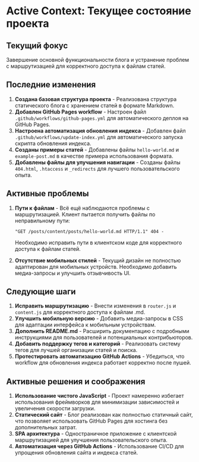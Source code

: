 # Active Context: Текущее состояние проекта

## Текущий фокус
Завершение основной функциональности блога и устранение проблем с маршрутизацией для корректного доступа к файлам статей.

## Последние изменения
1. **Создана базовая структура проекта** - Реализована структура статического блога с хранением статей в формате Markdown.
2. **Добавлен GitHub Pages workflow** - Настроен файл `.github/workflows/github-pages.yml` для автоматического деплоя на GitHub Pages.
3. **Настроена автоматизация обновления индекса** - Добавлен файл `.github/workflows/update-index.yml` для автоматического запуска скрипта обновления индекса.
4. **Созданы примеры статей** - Добавлены файлы `hello-world.md` и `example-post.md` в качестве примера использования формата.
5. **Добавлены файлы для улучшения навигации** - Созданы файлы `404.html`, `.htaccess` и `_redirects` для лучшего пользовательского опыта.

## Активные проблемы
1. **Пути к файлам** - Всё ещё наблюдаются проблемы с маршрутизацией. Клиент пытается получить файлы по неправильному пути:
   ```
   "GET /posts/content/posts/hello-world.md HTTP/1.1" 404 -
   ```
   Необходимо исправить пути в клиентском коде для корректного доступа к файлам статей.

2. **Отсутствие мобильных стилей** - Текущий дизайн не полностью адаптирован для мобильных устройств. Необходимо добавить медиа-запросы и улучшить отзывчивость UI.

## Следующие шаги
1. **Исправить маршрутизацию** - Внести изменения в `router.js` и `content.js` для корректного доступа к файлам .md.
2. **Улучшить мобильную версию** - Добавить медиа-запросы в CSS для адаптации интерфейса к мобильным устройствам.
3. **Дополнить README.md** - Расширить документацию с подробными инструкциями для пользователей и потенциальных контрибьюторов.
4. **Добавить поддержку тегов и категорий** - Реализовать систему тегов для лучшей организации статей и поиска.
5. **Протестировать автоматизацию GitHub Actions** - Убедиться, что workflow для обновления индекса работает корректно после пушей.

## Активные решения и соображения
1. **Использование чистого JavaScript** - Проект намеренно избегает использования фреймворков для минимизации зависимостей и увеличения скорости загрузки.
2. **Статический сайт** - Блог реализован как полностью статичный сайт, что позволяет использовать GitHub Pages для хостинга без дополнительных затрат.
3. **SPA архитектура** - Одностраничное приложение с клиентской маршрутизацией для улучшения пользовательского опыта.
4. **Автоматизация через GitHub Actions** - Использование CI/CD для упрощения обновления сайта и индекса статей. 
